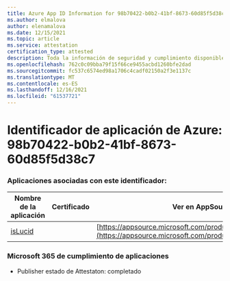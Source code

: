 ```yaml
---
title: Azure App ID Information for 98b70422-b0b2-41bf-8673-60d85f5d38c7
ms.author: elmalova
author: elenamalova
ms.date: 12/15/2021
ms.topic: article
ms.service: attestation
certification_type: attested
description: Toda la información de seguridad y cumplimiento disponible para 98b70422-b0b2-41bf-8673-60d85f5d38c7.
ms.openlocfilehash: 762c0c09bba79f15f66ce9455acbd1260bfe2dad
ms.sourcegitcommit: fc537c6574ed98a1706c4cadf02150a2f3e1137c
ms.translationtype: MT
ms.contentlocale: es-ES
ms.lasthandoff: 12/16/2021
ms.locfileid: "61537721"
---
```

# <a name="azure-app-id-98b70422-b0b2-41bf-8673-60d85f5d38c7"></a>Identificador de aplicación de Azure: 98b70422-b0b2-41bf-8673-60d85f5d38c7


### <a name="apps-associated-with-this-id"></a>Aplicaciones asociadas con este identificador:
| **Nombre de la aplicación** | **Certificado** | **Ver en AppSource** |
|--------------|---------------|-----------------------|
| [isLucid](https://docs.microsoft.com/microsoft-365-app-certification/forward/WA200002385) |  | [https://appsource.microsoft.com/product/office/WA200002385](https://appsource.microsoft.com/product/office/WA200002385) |

### <a name="microsoft-365-app-compliance-status"></a>Microsoft 365 de cumplimiento de aplicaciones
- Publisher estado de Attestaton: completado

